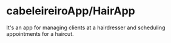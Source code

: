 # cabeleireiroApp/HairApp
It's an app for managing clients at a hairdresser and scheduling appointments for a haircut.
